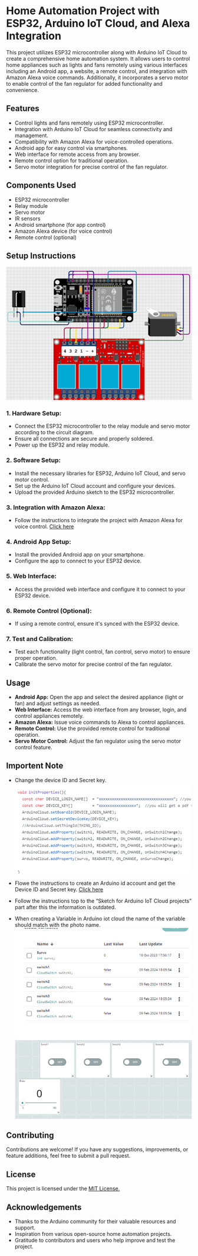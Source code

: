 
# Home Automation Project with ESP32, Arduino IoT Cloud, and Alexa Integration

This project utilizes ESP32 microcontroller along with Arduino IoT Cloud to create a comprehensive home automation system. It allows users to control home appliances such as lights and fans remotely using various interfaces including an Android app, a website, a remote control, and integration with Amazon Alexa voice commands. Additionally, it incorporates a servo motor to enable control of the fan regulator for added functionality and convenience.

## Features

- Control lights and fans remotely using ESP32 microcontroller.
- Integration with Arduino IoT Cloud for seamless connectivity and management.
- Compatibility with Amazon Alexa for voice-controlled operations.
- Android app for easy control via smartphones.
- Web interface for remote access from any browser.
- Remote control option for traditional operation.
- Servo motor integration for precise control of the fan regulator.

## Components Used

- ESP32 microcontroller
- Relay module
- Servo motor
- IR sensors 
- Android smartphone (for app control)
- Amazon Alexa device (for voice control)
- Remote control (optional)
## Setup Instructions

![Screenshot](/Home_automation_with_survo/Reference/esp32-servo.png)

### 1.	Hardware Setup:

- Connect the ESP32 microcontroller to the relay module and servo motor according to the circuit diagram.
- Ensure all connections are secure and properly soldered.
- Power up the ESP32 and relay module.

### 2.	Software Setup:

- Install the necessary libraries for ESP32, Arduino IoT Cloud, and servo motor control.
- Set up the Arduino IoT Cloud account and configure your devices.
- Upload the provided Arduino sketch to the ESP32 microcontroller.

### 3.	Integration with Amazon Alexa:

- Follow the instructions to integrate the project with Amazon Alexa for voice control. [Click here](https://docs.arduino.cc/arduino-cloud/guides/alexa/#alexa-setup)

### 4.	Android App Setup:
- Install the provided Android app on your smartphone.
- Configure the app to connect to your ESP32 device.
### 5.	Web Interface:
- Access the provided web interface and configure it to connect to your ESP32 device.
### 6.	Remote Control (Optional):
- If using a remote control, ensure it's synced with the ESP32 device.
### 7.	Test and Calibration:
- Test each functionality (light control, fan control, servo motor) to ensure proper operation.
- Calibrate the servo motor for precise control of the fan regulator.

## Usage

- **Android App:** Open the app and select the desired appliance (light or fan) and adjust settings as needed.
- **Web Interface:** Access the web interface from any browser, login, and control appliances remotely.
- **Amazon Alexa:** Issue voice commands to Alexa to control appliances.
- **Remote Control:** Use the provided remote control for traditional operation.
- **Servo Motor Control:** Adjust the fan regulator using the servo motor control feature.
## Importent Note

- Change the device ID and Secret key.
![Screenshot](/Home_automation_with_survo/Reference/Screenshot-2024-02-28-104720.png)

- Flowe the instructions to create an Arduino id account and get the Device ID and Secret key. [Click here](https://iotcircuithub.com/arduino-iot-cloud-tutorial-esp8266-esp32/)

- Follow the instructions top to the “Sketch for Arduino IoT Cloud projects” part after this the information is outdated.

- When creating a Variable in Arduino iot cloud the name of the variable should match with the photo name.
![Screenshot](/Home_automation_with_survo/Reference/Screenshot-2024-02-28-105024.png)
![Screenshot](/Home_automation_with_survo/Reference/Screenshot-2024-02-28-105114.png)




## Contributing

Contributions are welcome! If you have any suggestions, improvements, or feature additions, feel free to submit a pull request.


## License

This project is licensed under the [MIT License.](https://choosealicense.com/licenses/mit/)


## Acknowledgements

- Thanks to the Arduino community for their valuable resources and support.
- Inspiration from various open-source home automation projects.
- Gratitude to contributors and users who help improve and test the project.
